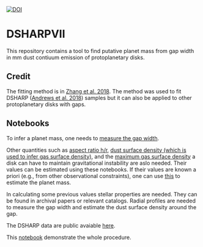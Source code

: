 [![DOI](https://zenodo.org/badge/348195306.svg)](https://zenodo.org/badge/latestdoi/348195306)

# DSHARPVII

This repository contains a tool to find putative planet mass from gap width in mm dust contiuum emission of protoplanetary disks.

## Credit
The fitting method is in [Zhang et al. 2018](https://doi.org/10.3847/2041-8213/aaf744). The method was used to fit DSHARP ([Andrews et al. 2018](https://doi.org/10.3847/2041-8213/aaf744)) samples but it can also be applied to other protoplanetary disks with gaps.

## Notebooks
To infer a planet mass, one needs to [measure the gap width](linearfit/measure_widths.ipynb).


Other quantities such as [aspect ratio h/r](linearfit/claculate_hr.ipynb),
[dust surface density (which is used to infer gas surface density)](linearfit/calculate_sigmad.ipynb), and
the [maximum gas surface density](linearfit/calculate_sigmagGI.ipynb) a disk can have to maintain gravitational instability are aslo needed. Their values can be estimated using these notebooks. If their values are known a priori (e.g., from other observational constraints), one can use [this](linearfit/find_planet_mass.ipynb) to estimate the planet mass. 


In calculating some previous values stellar properties are needed. They can be found in archival papers or relevant catalogs. Radial profiles are needed to measure the gap width and estimate the dust surface density around the gap.


The DSHARP data are public avaiable [here](https://almascience.eso.org/almadata/lp/DSHARP/).


This [notebook](linearfit/automated_DSHARPVII.ipynb) demonstrate the whole procedure. 
